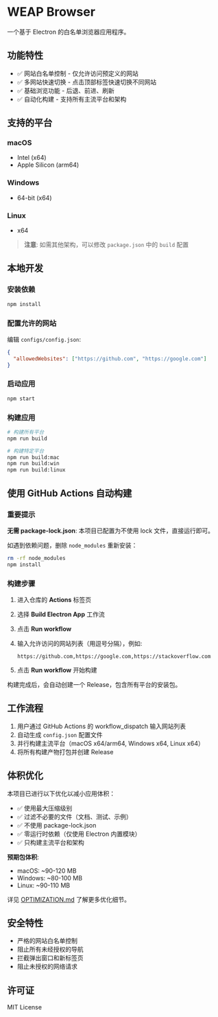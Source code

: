 # WEAP Browser

一个基于 Electron 的白名单浏览器应用程序。

## 功能特性

- ✅ 网站白名单控制 - 仅允许访问预定义的网站
- ✅ 多网站快速切换 - 点击顶部标签快速切换不同网站
- ✅ 基础浏览功能 - 后退、前进、刷新
- ✅ 自动化构建 - 支持所有主流平台和架构

## 支持的平台

### macOS

- Intel (x64)
- Apple Silicon (arm64)

### Windows

- 64-bit (x64)

### Linux

- x64

> **注意**: 如需其他架构，可以修改 `package.json` 中的 `build` 配置

## 本地开发

### 安装依赖

```bash
npm install
```

### 配置允许的网站

编辑 `configs/config.json`:

```json
{
  "allowedWebsites": ["https://github.com", "https://google.com"]
}
```

### 启动应用

```bash
npm start
```

### 构建应用

```bash
# 构建所有平台
npm run build

# 构建特定平台
npm run build:mac
npm run build:win
npm run build:linux
```

## 使用 GitHub Actions 自动构建

### 重要提示

**无需 package-lock.json**: 本项目已配置为不使用 lock 文件，直接运行即可。

如遇到依赖问题，删除 `node_modules` 重新安装：

```bash
rm -rf node_modules
npm install
```

### 构建步骤

1. 进入仓库的 **Actions** 标签页
2. 选择 **Build Electron App** 工作流
3. 点击 **Run workflow**
4. 输入允许访问的网站列表（用逗号分隔），例如:

   ```text
   https://github.com,https://google.com,https://stackoverflow.com
   ```

5. 点击 **Run workflow** 开始构建

构建完成后，会自动创建一个 Release，包含所有平台的安装包。

## 工作流程

1. 用户通过 GitHub Actions 的 workflow_dispatch 输入网站列表
2. 自动生成 `config.json` 配置文件
3. 并行构建主流平台（macOS x64/arm64, Windows x64, Linux x64）
4. 将所有构建产物打包并创建 Release

## 体积优化

本项目已进行以下优化以减小应用体积：

- ✅ 使用最大压缩级别
- ✅ 过滤不必要的文件（文档、测试、示例）
- ✅ 不使用 package-lock.json
- ✅ 零运行时依赖（仅使用 Electron 内置模块）
- ✅ 只构建主流平台和架构

**预期包体积**:

- macOS: ~90-120 MB
- Windows: ~80-100 MB
- Linux: ~90-110 MB

详见 [OPTIMIZATION.md](OPTIMIZATION.md) 了解更多优化细节。

## 安全特性

- 严格的网站白名单控制
- 阻止所有未经授权的导航
- 拦截弹出窗口和新标签页
- 阻止未授权的网络请求

## 许可证

MIT License
